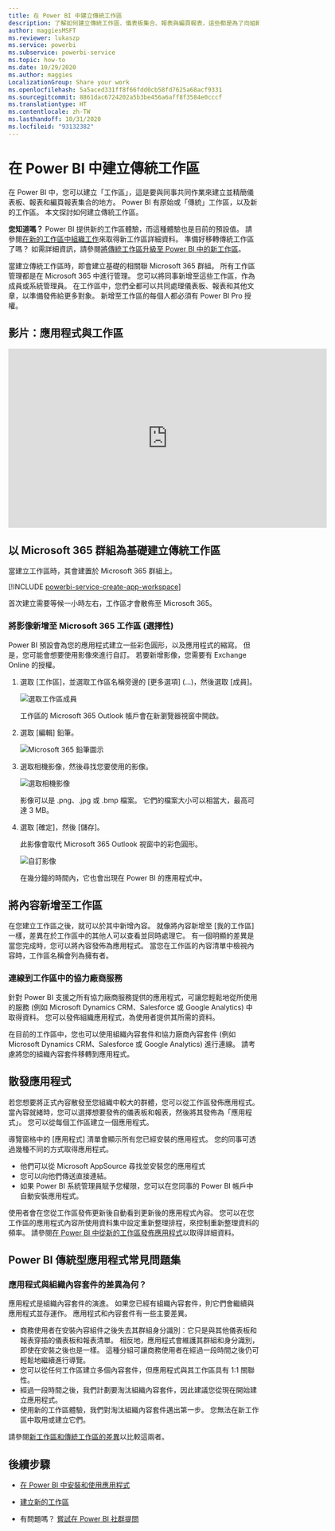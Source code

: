 ```yaml
---
title: 在 Power BI 中建立傳統工作區
description: 了解如何建立傳統工作區、儀表板集合、報表與編頁報表，這些都是為了向組織傳遞重要計量所建置。
author: maggiesMSFT
ms.reviewer: lukaszp
ms.service: powerbi
ms.subservice: powerbi-service
ms.topic: how-to
ms.date: 10/29/2020
ms.author: maggies
LocalizationGroup: Share your work
ms.openlocfilehash: 5a5aced331ff8f66fdd0cb58fd7625a68acf9331
ms.sourcegitcommit: 8861dac6724202a5b3be456a6aff8f3584e0cccf
ms.translationtype: HT
ms.contentlocale: zh-TW
ms.lasthandoff: 10/31/2020
ms.locfileid: "93132382"
---
```

# <a name="create-classic-workspaces-in-power-bi"></a>在 Power BI 中建立傳統工作區

在 Power BI 中，您可以建立「工作區」，這是要與同事共同作業來建立並精簡儀表板、報表和編頁報表集合的地方。 Power BI 有原始或「傳統」工作區，以及新的工作區。 本文探討如何建立傳統工作區。

**您知道嗎？** Power BI 提供新的工作區體驗，而這種體驗也是目前的預設值。 請參閱[在新的工作區中組織工作](service-new-workspaces.md)來取得新工作區詳細資料。 準備好移轉傳統工作區了嗎？ 如需詳細資訊，請參閱[將傳統工作區升級至 Power BI 中的新工作區](service-upgrade-workspaces.md)。

當建立傳統工作區時，即會建立基礎的相關聯 Microsoft 365 群組。 所有工作區管理都是在 Microsoft 365 中進行管理。 您可以將同事新增至這些工作區，作為成員或系統管理員。 在工作區中，您們全都可以共同處理儀表板、報表和其他文章，以準備發佈給更多對象。 新增至工作區的每個人都必須有 Power BI Pro 授權。

## <a name="video-apps-and-workspaces"></a>影片：應用程式與工作區
<iframe width="640" height="360" src="https://www.youtube.com/embed/Ey5pyrr7Lk8?showinfo=0" frameborder="0" allowfullscreen></iframe>

## <a name="create-a-classic-workspace-based-on-a-microsoft-365-group"></a>以 Microsoft 365 群組為基礎建立傳統工作區

當建立工作區時，其會建置於 Microsoft 365 群組上。

[!INCLUDE [powerbi-service-create-app-workspace](../includes/powerbi-service-create-app-workspace.md)]

首次建立需要等候一小時左右，工作區才會散佈至 Microsoft 365。

### <a name="add-an-image-to-your-microsoft-365-workspace-optional"></a>將影像新增至 Microsoft 365 工作區 (選擇性)
Power BI 預設會為您的應用程式建立一些彩色圓形，以及應用程式的縮寫。 但是，您可能會想要使用影像來進行自訂。 若要新增影像，您需要有 Exchange Online 的授權。

1. 選取 [工作區]，並選取工作區名稱旁邊的 [更多選項] (...)，然後選取 [成員]。 
   
     ![選取工作區成員](media/service-create-workspaces/power-bi-workspace-old-members.png)
   
    工作區的 Microsoft 365 Outlook 帳戶會在新瀏覽器視窗中開啟。
2. 選取 [編輯] 鉛筆。
   
     ![Microsoft 365 鉛筆圖示](media/service-create-workspaces/power-bi-workspace-old-edit-group.png)
3. 選取相機影像，然後尋找您要使用的影像。
   
     ![選取相機影像](media/service-create-workspaces/power-bi-workspace-old-camera.png)

     影像可以是 .png、.jpg 或 .bmp 檔案。 它們的檔案大小可以相當大，最高可達 3 MB。 

4. 選取 [確定]，然後 [儲存]。
   
    此影像會取代 Microsoft 365 Outlook 視窗中的彩色圓形。
   
     ![自訂影像](media/service-create-workspaces/power-bi-workspace-old-new-image.png)
   
    在幾分鐘的時間內，它也會出現在 Power BI 的應用程式中。

## <a name="add-content-to-your-workspace"></a>將內容新增至工作區

在您建立工作區之後，就可以於其中新增內容。 就像將內容新增至 [我的工作區] 一樣，差異在於工作區中的其他人可以查看並同時處理它。 有一個明顯的差異是當您完成時，您可以將內容發佈為應用程式。 當您在工作區的內容清單中檢視內容時，工作區名稱會列為擁有者。

### <a name="connect-to-third-party-services-in-workspaces"></a>連線到工作區中的協力廠商服務

針對 Power BI 支援之所有協力廠商服務提供的應用程式，可讓您輕鬆地從所使用的服務 (例如 Microsoft Dynamics CRM、Salesforce 或 Google Analytics) 中取得資料。 您可以發佈組織應用程式，為使用者提供其所需的資料。

在目前的工作區中，您也可以使用組織內容套件和協力廠商內容套件 (例如 Microsoft Dynamics CRM、Salesforce 或 Google Analytics) 進行連線。 請考慮將您的組織內容套件移轉到應用程式。

## <a name="distribute-an-app"></a>散發應用程式

若您想要將正式內容散發至您組織中較大的群體，您可以從工作區發佈應用程式。  當內容就緒時，您可以選擇想要發佈的儀表板和報表，然後將其發佈為「應用程式」。 您可以從每個工作區建立一個應用程式。

導覽窗格中的 [應用程式] 清單會顯示所有您已經安裝的應用程式。 您的同事可透過幾種不同的方式取得應用程式。 
- 他們可以從 Microsoft AppSource 尋找並安裝您的應用程式
- 您可以向他們傳送直接連結。 
- 如果 Power BI 系統管理員賦予您權限，您可以在您同事的 Power BI 帳戶中自動安裝應用程式。 

使用者會在您從工作區發佈更新後自動看到更新後的應用程式內容。 您可以在您工作區的應用程式內容所使用資料集中設定重新整理排程，來控制重新整理資料的頻率。 請參閱[在 Power BI 中從新的工作區發佈應用程式](service-create-distribute-apps.md)以取得詳細資料。

## <a name="power-bi-classic-apps-faq"></a>Power BI 傳統型應用程式常見問題集

### <a name="how-are-apps-different-from-organizational-content-packs"></a>應用程式與組織內容套件的差異為何？
應用程式是組織內容套件的演進。 如果您已經有組織內容套件，則它們會繼續與應用程式並存運作。 應用程式和內容套件有一些主要差異。 

* 商務使用者在安裝內容組件之後失去其群組身分識別︰它只是與其他儀表板和報表穿插的儀表板和報表清單。 相反地，應用程式會維護其群組和身分識別，即使在安裝之後也是一樣。 這種分組可讓商務使用者在經過一段時間之後仍可輕鬆地繼續進行導覽。
* 您可以從任何工作區建立多個內容套件，但應用程式與其工作區具有 1:1 關聯性。 
* 經過一段時間之後，我們計劃要淘汰組織內容套件，因此建議您從現在開始建立應用程式。  
* 使用新的工作區體驗，我們對淘汰組織內容套件邁出第一步。 您無法在新工作區中取用或建立它們。

請參閱[新工作區和傳統工作區的差異](service-new-workspaces.md#new-and-classic-workspace-differences)以比較這兩者。 

## <a name="next-steps"></a>後續步驟
* [在 Power BI 中安裝和使用應用程式](service-create-distribute-apps.md)
- [建立新的工作區](service-create-the-new-workspaces.md)
* 有問題嗎？ [嘗試在 Power BI 社群提問](https://community.powerbi.com/)
